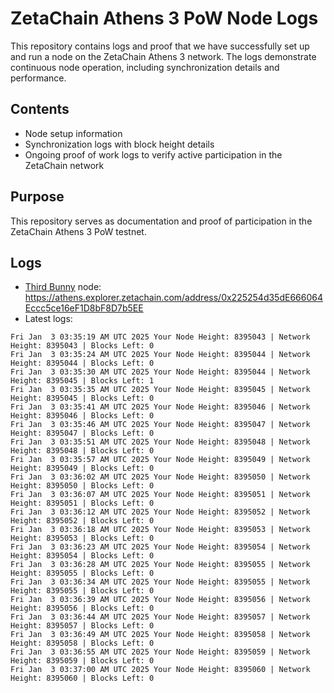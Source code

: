 # ZetaChain Athens 3 PoW Node Logs
This repository contains logs and proof that we have successfully set up and run a node on the ZetaChain Athens 3 network. The logs demonstrate continuous node operation, including synchronization details and performance.

## Contents
- Node setup information
- Synchronization logs with block height details
- Ongoing proof of work logs to verify active participation in the ZetaChain network

## Purpose
This repository serves as documentation and proof of participation in the ZetaChain Athens 3 PoW testnet.

## Logs

- [Third Bunny](https://thirdbunny.xyz/) node: https://athens.explorer.zetachain.com/address/0x225254d35dE666064Eccc5ce16eF1D8bF8D7b5EE
- Latest logs:
```
Fri Jan  3 03:35:19 AM UTC 2025 Your Node Height: 8395043 | Network Height: 8395043 | Blocks Left: 0
Fri Jan  3 03:35:24 AM UTC 2025 Your Node Height: 8395044 | Network Height: 8395044 | Blocks Left: 0
Fri Jan  3 03:35:30 AM UTC 2025 Your Node Height: 8395044 | Network Height: 8395045 | Blocks Left: 1
Fri Jan  3 03:35:35 AM UTC 2025 Your Node Height: 8395045 | Network Height: 8395045 | Blocks Left: 0
Fri Jan  3 03:35:41 AM UTC 2025 Your Node Height: 8395046 | Network Height: 8395046 | Blocks Left: 0
Fri Jan  3 03:35:46 AM UTC 2025 Your Node Height: 8395047 | Network Height: 8395047 | Blocks Left: 0
Fri Jan  3 03:35:51 AM UTC 2025 Your Node Height: 8395048 | Network Height: 8395048 | Blocks Left: 0
Fri Jan  3 03:35:57 AM UTC 2025 Your Node Height: 8395049 | Network Height: 8395049 | Blocks Left: 0
Fri Jan  3 03:36:02 AM UTC 2025 Your Node Height: 8395050 | Network Height: 8395050 | Blocks Left: 0
Fri Jan  3 03:36:07 AM UTC 2025 Your Node Height: 8395051 | Network Height: 8395051 | Blocks Left: 0
Fri Jan  3 03:36:12 AM UTC 2025 Your Node Height: 8395052 | Network Height: 8395052 | Blocks Left: 0
Fri Jan  3 03:36:18 AM UTC 2025 Your Node Height: 8395053 | Network Height: 8395053 | Blocks Left: 0
Fri Jan  3 03:36:23 AM UTC 2025 Your Node Height: 8395054 | Network Height: 8395054 | Blocks Left: 0
Fri Jan  3 03:36:28 AM UTC 2025 Your Node Height: 8395055 | Network Height: 8395055 | Blocks Left: 0
Fri Jan  3 03:36:34 AM UTC 2025 Your Node Height: 8395055 | Network Height: 8395055 | Blocks Left: 0
Fri Jan  3 03:36:39 AM UTC 2025 Your Node Height: 8395056 | Network Height: 8395056 | Blocks Left: 0
Fri Jan  3 03:36:44 AM UTC 2025 Your Node Height: 8395057 | Network Height: 8395057 | Blocks Left: 0
Fri Jan  3 03:36:49 AM UTC 2025 Your Node Height: 8395058 | Network Height: 8395058 | Blocks Left: 0
Fri Jan  3 03:36:55 AM UTC 2025 Your Node Height: 8395059 | Network Height: 8395059 | Blocks Left: 0
Fri Jan  3 03:37:00 AM UTC 2025 Your Node Height: 8395060 | Network Height: 8395060 | Blocks Left: 0
```
